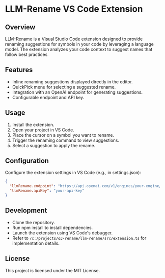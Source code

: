 # LLM-Rename VS Code Extension

## Overview
LLM-Rename is a Visual Studio Code extension designed to provide renaming suggestions for symbols in your code by leveraging a language model. The extension analyzes your code context to suggest names that follow best practices.

## Features
- Inline renaming suggestions displayed directly in the editor.
- QuickPick menu for selecting a suggested rename.
- Integration with an OpenAI endpoint for generating suggestions.
- Configurable endpoint and API key.

## Usage
1. Install the extension.
2. Open your project in VS Code.
3. Place the cursor on a symbol you want to rename.
4. Trigger the renaming command to view suggestions.
5. Select a suggestion to apply the rename.

## Configuration
Configure the extension settings in VS Code (e.g., in settings.json):
```json
{
  "llmRename.endpoint": "https://api.openai.com/v1/engines/your-engine/completions",
  "llmRename.apiKey": "your-api-key"
}
```

## Development
- Clone the repository.
- Run npm install to install dependencies.
- Launch the extension using VS Code's debugger.
- Refer to `/c:/projects/o3-rename/llm-rename/src/extension.ts` for implementation details.

## License
This project is licensed under the MIT License.
